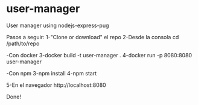 # user-manager
User manager using nodejs-express-pug

Pasos a seguir:
1-"Clone or download" el repo
2-Desde la consola cd /path/to/repo

-Con docker
3-docker build -t user-manager .
4-docker run -p 8080:8080 user-manager

-Con npm
3-npm install
4-npm start

5-En el navegador http://localhost:8080

Done!